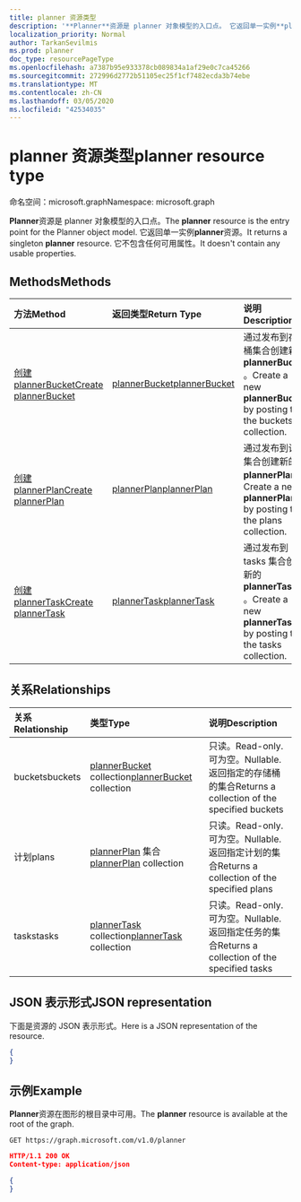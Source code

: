 ```yaml
---
title: planner 资源类型
description: '**Planner**资源是 planner 对象模型的入口点。 它返回单一实例**planner**资源。  它不包含任何可用属性。'
localization_priority: Normal
author: TarkanSevilmis
ms.prod: planner
doc_type: resourcePageType
ms.openlocfilehash: a7387b95e933378cb089834a1af29e0c7ca45266
ms.sourcegitcommit: 272996d2772b51105ec25f1cf7482ecda3b74ebe
ms.translationtype: MT
ms.contentlocale: zh-CN
ms.lasthandoff: 03/05/2020
ms.locfileid: "42534035"
---
```

# <a name="planner-resource-type"></a><span data-ttu-id="3090d-105">planner 资源类型</span><span class="sxs-lookup"><span data-stu-id="3090d-105">planner resource type</span></span>

<span data-ttu-id="3090d-106">命名空间：microsoft.graph</span><span class="sxs-lookup"><span data-stu-id="3090d-106">Namespace: microsoft.graph</span></span>

<span data-ttu-id="3090d-107">**Planner**资源是 planner 对象模型的入口点。</span><span class="sxs-lookup"><span data-stu-id="3090d-107">The **planner** resource is the entry point for the Planner object model.</span></span> <span data-ttu-id="3090d-108">它返回单一实例**planner**资源。</span><span class="sxs-lookup"><span data-stu-id="3090d-108">It returns a singleton **planner** resource.</span></span>  <span data-ttu-id="3090d-109">它不包含任何可用属性。</span><span class="sxs-lookup"><span data-stu-id="3090d-109">It doesn't contain any usable properties.</span></span>


## <a name="methods"></a><span data-ttu-id="3090d-110">Methods</span><span class="sxs-lookup"><span data-stu-id="3090d-110">Methods</span></span>

| <span data-ttu-id="3090d-111">方法</span><span class="sxs-lookup"><span data-stu-id="3090d-111">Method</span></span>           | <span data-ttu-id="3090d-112">返回类型</span><span class="sxs-lookup"><span data-stu-id="3090d-112">Return Type</span></span>    |<span data-ttu-id="3090d-113">说明</span><span class="sxs-lookup"><span data-stu-id="3090d-113">Description</span></span>|
|:---------------|:--------|:----------|
|[<span data-ttu-id="3090d-114">创建 plannerBucket</span><span class="sxs-lookup"><span data-stu-id="3090d-114">Create plannerBucket</span></span>](../api/planner-post-buckets.md) |[<span data-ttu-id="3090d-115">plannerBucket</span><span class="sxs-lookup"><span data-stu-id="3090d-115">plannerBucket</span></span>](plannerbucket.md)| <span data-ttu-id="3090d-116">通过发布到存储桶集合创建新的**plannerBucket** 。</span><span class="sxs-lookup"><span data-stu-id="3090d-116">Create a new **plannerBucket** by posting to the buckets collection.</span></span>|
|[<span data-ttu-id="3090d-117">创建 plannerPlan</span><span class="sxs-lookup"><span data-stu-id="3090d-117">Create plannerPlan</span></span>](../api/planner-post-plans.md) |[<span data-ttu-id="3090d-118">plannerPlan</span><span class="sxs-lookup"><span data-stu-id="3090d-118">plannerPlan</span></span>](plannerplan.md)| <span data-ttu-id="3090d-119">通过发布到计划集合创建新的**plannerPlan** 。</span><span class="sxs-lookup"><span data-stu-id="3090d-119">Create a new **plannerPlan** by posting to the plans collection.</span></span>|
|[<span data-ttu-id="3090d-120">创建 plannerTask</span><span class="sxs-lookup"><span data-stu-id="3090d-120">Create plannerTask</span></span>](../api/planner-post-tasks.md) |[<span data-ttu-id="3090d-121">plannerTask</span><span class="sxs-lookup"><span data-stu-id="3090d-121">plannerTask</span></span>](plannertask.md)| <span data-ttu-id="3090d-122">通过发布到 tasks 集合创建新的**plannerTask** 。</span><span class="sxs-lookup"><span data-stu-id="3090d-122">Create a new **plannerTask** by posting to the tasks collection.</span></span>|

## <a name="relationships"></a><span data-ttu-id="3090d-123">关系</span><span class="sxs-lookup"><span data-stu-id="3090d-123">Relationships</span></span>
| <span data-ttu-id="3090d-124">关系</span><span class="sxs-lookup"><span data-stu-id="3090d-124">Relationship</span></span> | <span data-ttu-id="3090d-125">类型</span><span class="sxs-lookup"><span data-stu-id="3090d-125">Type</span></span>   |<span data-ttu-id="3090d-126">说明</span><span class="sxs-lookup"><span data-stu-id="3090d-126">Description</span></span>|
|:---------------|:--------|:----------|
|<span data-ttu-id="3090d-127">buckets</span><span class="sxs-lookup"><span data-stu-id="3090d-127">buckets</span></span>|<span data-ttu-id="3090d-128">[plannerBucket](plannerbucket.md) collection</span><span class="sxs-lookup"><span data-stu-id="3090d-128">[plannerBucket](plannerbucket.md) collection</span></span>| <span data-ttu-id="3090d-129">只读。</span><span class="sxs-lookup"><span data-stu-id="3090d-129">Read-only.</span></span> <span data-ttu-id="3090d-130">可为空。</span><span class="sxs-lookup"><span data-stu-id="3090d-130">Nullable.</span></span> <span data-ttu-id="3090d-131">返回指定的存储桶的集合</span><span class="sxs-lookup"><span data-stu-id="3090d-131">Returns a collection of the specified buckets</span></span>|
|<span data-ttu-id="3090d-132">计划</span><span class="sxs-lookup"><span data-stu-id="3090d-132">plans</span></span>|<span data-ttu-id="3090d-133">[plannerPlan](plannerplan.md) 集合</span><span class="sxs-lookup"><span data-stu-id="3090d-133">[plannerPlan](plannerplan.md) collection</span></span>| <span data-ttu-id="3090d-134">只读。</span><span class="sxs-lookup"><span data-stu-id="3090d-134">Read-only.</span></span> <span data-ttu-id="3090d-135">可为空。</span><span class="sxs-lookup"><span data-stu-id="3090d-135">Nullable.</span></span> <span data-ttu-id="3090d-136">返回指定计划的集合</span><span class="sxs-lookup"><span data-stu-id="3090d-136">Returns a collection of the specified plans</span></span>|
|<span data-ttu-id="3090d-137">tasks</span><span class="sxs-lookup"><span data-stu-id="3090d-137">tasks</span></span>|<span data-ttu-id="3090d-138">[plannerTask](plannertask.md) collection</span><span class="sxs-lookup"><span data-stu-id="3090d-138">[plannerTask](plannertask.md) collection</span></span>| <span data-ttu-id="3090d-139">只读。</span><span class="sxs-lookup"><span data-stu-id="3090d-139">Read-only.</span></span> <span data-ttu-id="3090d-140">可为空。</span><span class="sxs-lookup"><span data-stu-id="3090d-140">Nullable.</span></span> <span data-ttu-id="3090d-141">返回指定任务的集合</span><span class="sxs-lookup"><span data-stu-id="3090d-141">Returns a collection of the specified tasks</span></span>|

## <a name="json-representation"></a><span data-ttu-id="3090d-142">JSON 表示形式</span><span class="sxs-lookup"><span data-stu-id="3090d-142">JSON representation</span></span>
<span data-ttu-id="3090d-143">下面是资源的 JSON 表示形式。</span><span class="sxs-lookup"><span data-stu-id="3090d-143">Here is a JSON representation of the resource.</span></span>

<!-- {
  "blockType": "resource",
  "baseType": "microsoft.graph.entity",
  "@odata.type": "microsoft.graph.planner"
}-->

```json
{
}
```

## <a name="example"></a><span data-ttu-id="3090d-144">示例</span><span class="sxs-lookup"><span data-stu-id="3090d-144">Example</span></span>

<span data-ttu-id="3090d-145">**Planner**资源在图形的根目录中可用。</span><span class="sxs-lookup"><span data-stu-id="3090d-145">The **planner** resource is available at the root of the graph.</span></span>

<!--{
  "blockType": "request"
}-->
```http
GET https://graph.microsoft.com/v1.0/planner
```

<!--{
  "blockType": "response",
  "truncated": true,
  "@odata.type": "microsoft.graph.planner"
}-->
```json
HTTP/1.1 200 OK
Content-type: application/json

{
}
```

<!-- uuid: 8fcb5dbc-d5aa-4681-8e31-b001d5168d79
2015-10-25 14:57:30 UTC -->
<!-- {
  "type": "#page.annotation",
  "description": "planner resource",
  "keywords": "",
  "section": "documentation",
  "tocPath": ""
}-->

